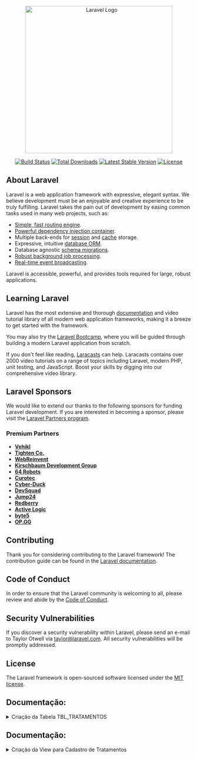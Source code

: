 <p align="center"><a href="https://laravel.com" target="_blank"><img src="https://raw.githubusercontent.com/laravel/art/master/logo-lockup/5%20SVG/2%20CMYK/1%20Full%20Color/laravel-logolockup-cmyk-red.svg" width="400" alt="Laravel Logo"></a></p>

<p align="center">
<a href="https://github.com/laravel/framework/actions"><img src="https://github.com/laravel/framework/workflows/tests/badge.svg" alt="Build Status"></a>
<a href="https://packagist.org/packages/laravel/framework"><img src="https://img.shields.io/packagist/dt/laravel/framework" alt="Total Downloads"></a>
<a href="https://packagist.org/packages/laravel/framework"><img src="https://img.shields.io/packagist/v/laravel/framework" alt="Latest Stable Version"></a>
<a href="https://packagist.org/packages/laravel/framework"><img src="https://img.shields.io/packagist/l/laravel/framework" alt="License"></a>
</p>

## About Laravel

Laravel is a web application framework with expressive, elegant syntax. We believe development must be an enjoyable and creative experience to be truly fulfilling. Laravel takes the pain out of development by easing common tasks used in many web projects, such as:

- [Simple, fast routing engine](https://laravel.com/docs/routing).
- [Powerful dependency injection container](https://laravel.com/docs/container).
- Multiple back-ends for [session](https://laravel.com/docs/session) and [cache](https://laravel.com/docs/cache) storage.
- Expressive, intuitive [database ORM](https://laravel.com/docs/eloquent).
- Database agnostic [schema migrations](https://laravel.com/docs/migrations).
- [Robust background job processing](https://laravel.com/docs/queues).
- [Real-time event broadcasting](https://laravel.com/docs/broadcasting).

Laravel is accessible, powerful, and provides tools required for large, robust applications.

## Learning Laravel

Laravel has the most extensive and thorough [documentation](https://laravel.com/docs) and video tutorial library of all modern web application frameworks, making it a breeze to get started with the framework.

You may also try the [Laravel Bootcamp](https://bootcamp.laravel.com), where you will be guided through building a modern Laravel application from scratch.

If you don't feel like reading, [Laracasts](https://laracasts.com) can help. Laracasts contains over 2000 video tutorials on a range of topics including Laravel, modern PHP, unit testing, and JavaScript. Boost your skills by digging into our comprehensive video library.

## Laravel Sponsors

We would like to extend our thanks to the following sponsors for funding Laravel development. If you are interested in becoming a sponsor, please visit the [Laravel Partners program](https://partners.laravel.com).

### Premium Partners

- **[Vehikl](https://vehikl.com/)**
- **[Tighten Co.](https://tighten.co)**
- **[WebReinvent](https://webreinvent.com/)**
- **[Kirschbaum Development Group](https://kirschbaumdevelopment.com)**
- **[64 Robots](https://64robots.com)**
- **[Curotec](https://www.curotec.com/services/technologies/laravel/)**
- **[Cyber-Duck](https://cyber-duck.co.uk)**
- **[DevSquad](https://devsquad.com/hire-laravel-developers)**
- **[Jump24](https://jump24.co.uk)**
- **[Redberry](https://redberry.international/laravel/)**
- **[Active Logic](https://activelogic.com)**
- **[byte5](https://byte5.de)**
- **[OP.GG](https://op.gg)**

## Contributing

Thank you for considering contributing to the Laravel framework! The contribution guide can be found in the [Laravel documentation](https://laravel.com/docs/contributions).

## Code of Conduct

In order to ensure that the Laravel community is welcoming to all, please review and abide by the [Code of Conduct](https://laravel.com/docs/contributions#code-of-conduct).

## Security Vulnerabilities

If you discover a security vulnerability within Laravel, please send an e-mail to Taylor Otwell via [taylor@laravel.com](mailto:taylor@laravel.com). All security vulnerabilities will be promptly addressed.

## License

The Laravel framework is open-sourced software licensed under the [MIT license](https://opensource.org/licenses/MIT).


## Documentação:
<details>
<summary>Criação da Tabela TBL_TRATAMENTOS</summary>
Objetivo
O objetivo desta documentação é guiar na criação da tabela TBL_TRATAMENTOS em um aplicativo Laravel usando migrations.

Pré-requisitos
Certifique-se de ter o ambiente Laravel configurado corretamente e um banco de dados configurado no arquivo .env.

Passos
1. Criação da Migration
Abra o terminal e execute o seguinte comando para criar uma nova migration:

```ruby
php artisan make:migration create_tbl_tratamentos_table
```


Este comando criará um novo arquivo de migration no diretório database/migrations.

2. Edição da Migration
Abra o arquivo de migration recém-criado (geralmente localizado em database/migrations) e adicione o seguinte código para definir a estrutura da tabela TBL_TRATAMENTOS:

```ruby
php
use Illuminate\Database\Migrations\Migration;
use Illuminate\Database\Schema\Blueprint;
use Illuminate\Support\Facades\Schema;

class CreateTblTratamentosTable extends Migration
{
    public function up()
    {
        Schema::create('tbl_tratamentos', function (Blueprint $table) {
            $table->id();
            $table->string('tratamento', 50);
            $table->timestamps();
        });
    }

    public function down()
    {
        Schema::dropIfExists('tbl_tratamentos');
    }
}

```

3. Aplicação da Migration
Execute o seguinte comando para aplicar as alterações no banco de dados:

```ruby
php artisan migrate
```

Este comando criará a tabela TBL_TRATAMENTOS no banco de dados configurado no arquivo .env.

Conclusão
A tabela TBL_TRATAMENTOS foi criada com sucesso. Agora você pode usar esta tabela em seu aplicativo Laravel para armazenar tratamentos.
</details>







## Documentação:
<details>
<summary>Criação da View para Cadastro de Tratamentos</summary>

Objetivo
O objetivo desta documentação é guiar na criação da view para o cadastro de tratamentos na tabela TBL_TRATAMENTOS em um aplicativo Laravel.

Passos
1. Criação do Controller
Se ainda não tiver um controller para os tratamentos, crie um usando o seguinte comando:

```ruby
php artisan make:controller TratamentoController
```

Abra o arquivo gerado em app/Http/Controllers/TratamentoController.php e adicione os métodos necessários para o cadastro.

2. Criação da Rota
Abra o arquivo de rotas em routes/web.php e adicione a rota para o cadastro de tratamentos:


```ruby
php
use App\Http\Controllers\TratamentoController;

Route::resource('tratamentos', TratamentoController::class);
```


3. Criação da View
Crie uma nova view para o cadastro de tratamentos em resources/views/tratamentos/create.blade.php. Você pode usar o seguinte código como ponto de partida:


```ruby
html
@extends('layouts.app')

@section('content')
    <div class="container">
        <h2>Cadastrar Tratamento</h2>
        <form action="{{ route('tratamentos.store') }}" method="post">
            @csrf
            <div class="form-group">
                <label for="tratamento">Tratamento:</label>
                <input type="text" name="tratamento" class="form-control" required>
            </div>
            <button type="submit" class="btn btn-primary">Cadastrar</button>
        </form>
    </div>
@endsection
```

4. Ajustes no Controller
No método store do TratamentoController, adicione o código necessário para salvar os tratamentos no banco de dados.

5. Adição de Links
Adicione links na sua aplicação para acessar a página de cadastro de tratamentos, por exemplo, na barra de navegação.

Conclusão
Agora você tem uma view para o cadastro de tratamentos. Acesse a página e teste o processo de cadastro.

</details>
